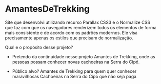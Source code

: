 # AmantesDeTrekking
Site que desenvolvi utilizando recurso Parallax CSS3 e o Normalize CSS que faz com que os navegadores renderizem todos os elementos de forma mais consistente e de acordo com os padrões modernos. Ele visa precisamente apenas os estilos que precisam de normalização.

Qual e o propósito desse projeto?
- Pretendo da continuidade nesse projeto Amantes de Trekking, onde as pessoas possam conhecer novas cachoeiras na Serra do Cipó.

- Público alvo? 
  Amantes de Trekking para quem quer conhecer maravilhosas Cachoeiras na Serra do Cipó que não seja paga.
